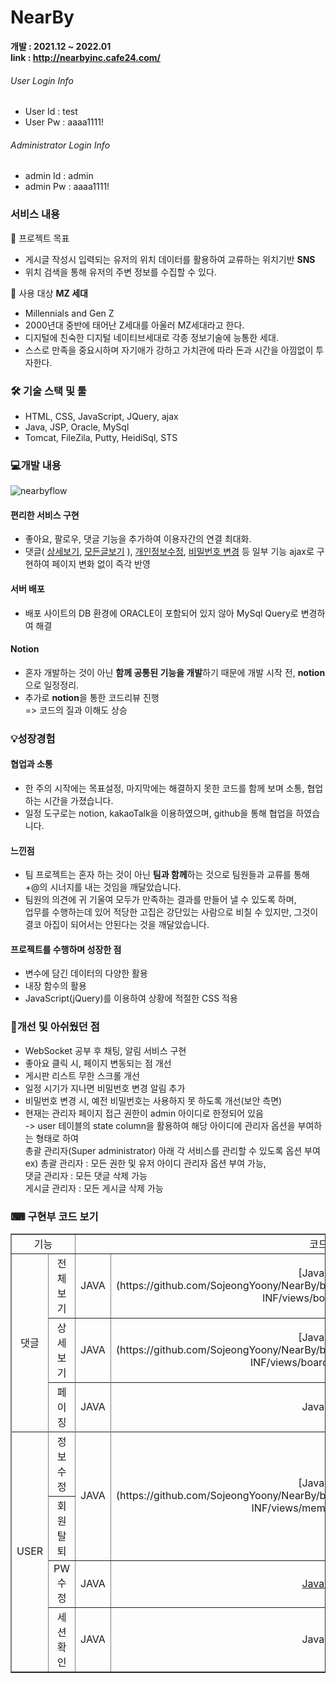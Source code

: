 # NearBy

**개발 : 2021.12 ~ 2022.01** <br>
**link : http://nearbyinc.cafe24.com/**
###### User Login Info
* User Id : test
* User Pw : aaaa1111!
###### Administrator Login Info
* admin Id : admin
* admin Pw : aaaa1111!

### 서비스 내용
👀 프로젝트 목표
* 게시글 작성시 입력되는 유저의 위치 데이터를 활용하여 교류하는 위치기반 **SNS**
* 위치 검색을 통해 유저의 주변 정보를 수집할 수 있다.

👀 사용 대상
**MZ 세대**
  * Millennials and Gen Z
  * 2000년대 중반에 태어난 Z세대를 아울러 MZ세대라고 한다.
  * 디지털에 친숙한 디지털 네이티브세대로 각종 정보기술에 능통한 세대.
  * 스스로 만족을 중요시하며 자기애가 강하고 가치관에 따라 돈과 시간을 아낌없이 투자한다.

### 🛠 기술 스택 및 툴
* HTML, CSS, JavaScript, JQuery, ajax
* Java, JSP, Oracle, MySql
* Tomcat, FileZila, Putty, HeidiSql, STS

### 💻개발 내용


<img src="https://s3.us-west-2.amazonaws.com/secure.notion-static.com/59540447-6001-4cf1-962f-4930e2df25f6/20220314_090339.png?X-Amz-Algorithm=AWS4-HMAC-SHA256&X-Amz-Content-Sha256=UNSIGNED-PAYLOAD&X-Amz-Credential=AKIAT73L2G45EIPT3X45%2F20220320%2Fus-west-2%2Fs3%2Faws4_request&X-Amz-Date=20220320T045054Z&X-Amz-Expires=86400&X-Amz-Signature=00ef6b82c13998b1e20dbdb191466ca2eacc8702f4d139f2ae4852c230afcce1&X-Amz-SignedHeaders=host&response-content-disposition=filename%20%3D%2220220314_090339.png%22&x-id=GetObject" title="nearbyflow" />


#### 편리한 서비스 구현
* 좋아요, 팔로우, 댓글 기능을 추가하여 이용자간의 연결 최대화.
* 댓글(
[상세보기](https://github.com/SojeongYoony/NearBy/blob/master/NEARBY/src/main/webapp/WEB-INF/views/board/selectView.jsp), 
[모든글보기](https://github.com/SojeongYoony/NearBy/blob/master/NEARBY/src/main/webapp/WEB-INF/views/board/board.jsp)
), 
[개인정보수정](https://github.com/SojeongYoony/NearBy/blob/master/NEARBY/src/main/webapp/WEB-INF/views/member/mypage.jsp), 
[비밀번호 변경](https://github.com/SojeongYoony/NearBy/blob/master/NEARBY/src/main/webapp/WEB-INF/views/member/changePw.jsp) 등 일부 기능 ajax로 구현하여 페이지 변화 없이 즉각 반영

#### 서버 배포
* 배포 사이트의 DB 환경에 ORACLE이 포함되어 있지 않아 MySql Query로 변경하여 해결

#### Notion
* 혼자 개발하는 것이 아닌 **함께 공통된 기능을 개발**하기 때문에 개발 시작 전, **notion**으로 일정정리.
* 추가로 **notion**을 통한 코드리뷰 진행 <br>
  => 코드의 질과 이해도 상승
  
### 💡성장경험
#### 협업과 소통
* 한 주의 시작에는 목표설정, 마지막에는 해결하지 못한 코드를 함께 보며 소통, 협업하는 시간을 가졌습니다.
* 일정 도구로는 notion, kakaoTalk을 이용하였으며, github을 통해 협업을 하였습니다.

#### 느낀점
* 팀 프로젝트는 혼자 하는 것이 아닌 **팀과 함께**하는 것으로 팀원들과 교류를 통해 +@의 시너지를 내는 것임을 깨달았습니다.
* 팀원의 의견에 귀 기울여 모두가 만족하는 결과를 만들어 낼 수 있도록 하며,<br>
  업무를 수행하는데 있어 적당한 고집은 강단있는 사람으로 비칠 수 있지만, 그것이 결코 아집이 되어서는 안된다는 것을 깨달았습니다.
  
#### 프로젝트를 수행하며 성장한 점
* 변수에 담긴 데이터의 다양한 활용
* 내장 함수의 활용
* JavaScript(jQuery)를 이용하여 상황에 적절한 CSS 적용

### 📌개선 및 아쉬웠던 점
* WebSocket 공부 후 채팅, 알림 서비스 구현
* 좋아요 클릭 시, 페이지 변동되는 점 개선
* 게시판 리스트 무한 스크롤 개선
* 일정 시기가 지나면 비밀번호 변경 알림 추가
* 비밀번호 변경 시, 예전 비밀번호는 사용하지 못 하도록 개선(보안 측면)
* 현재는 관리자 페이지 접근 권한이 admin 아이디로 한정되어 있음 <br>
-> user 테이블의 state column을 활용하여 해당 아이디에 관리자 옵션을 부여하는 형태로 하여 <br> 
   총괄 관리자(Super administrator) 아래 각 서비스를 관리할 수 있도록 옵션 부여 <br>
ex) 총괄 관리자 : 모든 권한 및 유저 아이디 관리자 옵션 부여 가능, <br>
    댓글 관리자 : 모든 댓글 삭제 가능 <br>
    게시글 관리자 : 모든 게시글 삭제 가능 <br>


### ⌨ 구현부 코드 보기

<table border="1">
<tbody style="text-align: center; padding:4px;" >
	<tr>
		<td colspan="2">기능</td>
		<td colspan="3">코드 링크</td>
	</tr>
	<tr>
		<td rowspan="4">댓글</td>
		<td>전체보기</td>
		<td>JAVA</td>
		<td>
   [JavaScript](https://github.com/SojeongYoony/NearBy/blob/master/NEARBY/src/main/webapp/WEB-INF/views/board/board.jsp)
  </td>
		<td>DB Query</td>
	</tr>
	<tr>
		<td>상세보기</td>
		<td>JAVA</td>
		<td>
   [JavaScript](https://github.com/SojeongYoony/NearBy/blob/master/NEARBY/src/main/webapp/WEB-INF/views/board/selectView.jsp)
  </td>
		<td>DB Query</td>
	<tr>
	<tr>
		<td>페이징</td>
		<td>JAVA</td>
		<td>JavaScript</td>
		<td>DB Query</td>
	<tr>
		<td rowspan="5">USER</td>
	</tr>
	<tr>
		<td>정보수정</td>
		<td rowspan="2">JAVA</td>
		<td rowspan="2">
   [JavaScript](https://github.com/SojeongYoony/NearBy/blob/master/NEARBY/src/main/webapp/WEB-INF/views/member/mypage.jsp)
  </td>
		<td rowspan="2">DB Query</td>
	</tr>
	<tr>
		<td>회원탈퇴</td>
	</tr>
	<tr>
		<td>PW 수정</td>
		<td>JAVA</td>
		<td>
			<a href="https://github.com/SojeongYoony/NearBy/blob/master/NEARBY/src/main/webapp/WEB-INF/views/member/changePw.jsp">
				JavaScript
			</a>
  		</td>
		<td>DB Query</td>
	</tr>
	<tr>
		<td>세션확인</td>
		<td>JAVA</td>
		<td>JavaScript</td>
		<td>DB Query</td>
	</tr>
</tbody>
</table>

